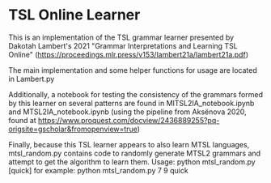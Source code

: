 # TSL Online Learner

This is an implementation of the TSL grammar learner presented by Dakotah Lambert's 2021 "Grammar Interpretations and Learning TSL Online" (https://proceedings.mlr.press/v153/lambert21a/lambert21a.pdf)

The main implementation and some helper functions for usage are located in Lambert.py


Additionally, a notebook for testing the consistency of the grammars formed by this learner on several patterns are found in MITSL2IA_notebook.ipynb and MTSL2IA_notebook.ipynb (using the pipeline from Aksënova 2020, found at https://www.proquest.com/docview/2436889255?pq-origsite=gscholar&fromopenview=true)

Finally, because this TSL learner appears to also learn MTSL languages, mtsl_random.py contains code to randomly generate MTSL2 grammars and attempt to get the algorithm to learn them. 
Usage: python mtsl_random.py <length of longest string in the input sample> <length of strings to test on> [quick]
for example: python mtsl_random.py 7 9 quick
